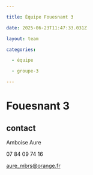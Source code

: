 ```yaml
---

title: Équipe Fouesnant 3

date: 2025-06-23T11:47:33.031Z

layout: team

categories:

  - équipe

  - groupe-3

---
```


# Fouesnant 3



## contact 

 Amboise Aure

07 84 09 74 16

aure_mbrs@orange.fr

